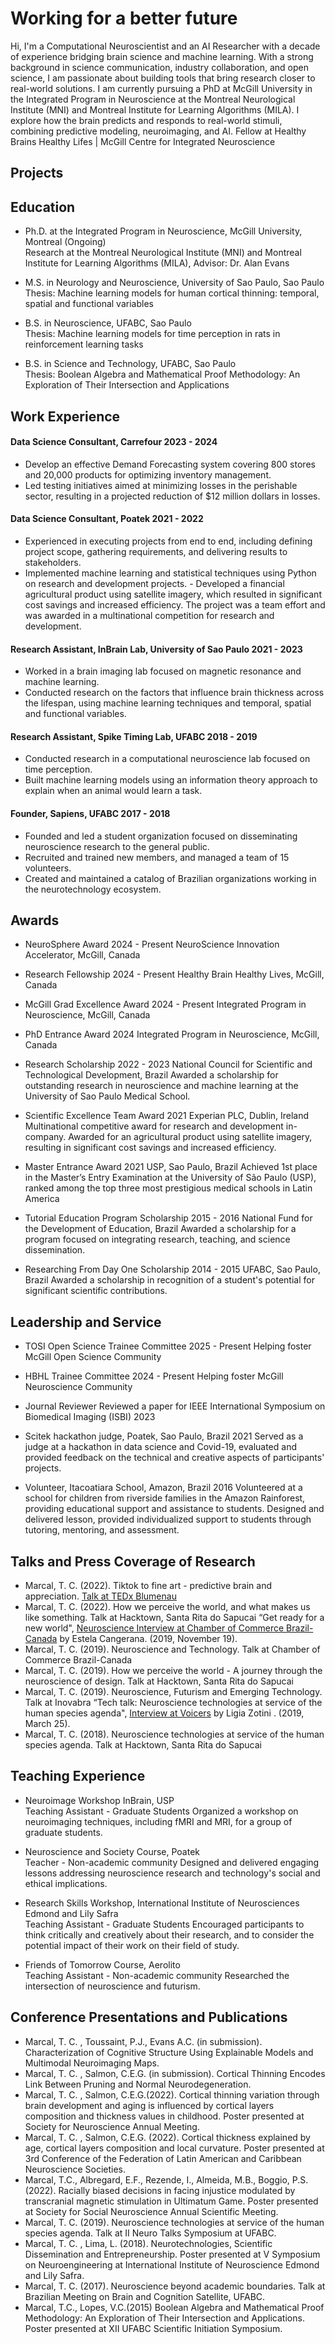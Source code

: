 # Working for a better future
Hi, I'm a Computational Neuroscientist and an AI Researcher with a decade of experience bridging brain science and machine learning. With a strong background in science communication, industry collaboration, and open science, I am passionate about building tools that bring research closer to real-world solutions. I am currently pursuing a PhD at McGill University in the Integrated Program in Neuroscience at the Montreal Neurological Institute (MNI) and Montreal Institute for Learning Algorithms (MILA). I explore how the brain predicts and responds to real-world stimuli, combining predictive modeling, neuroimaging, and AI.
Fellow at Healthy Brains Healthy Lifes | McGill Centre for Integrated Neuroscience 
## Projects
###
###
###
###
## Education
- Ph.D. at the Integrated Program in Neuroscience, McGill University, Montreal      (Ongoing)		    
Research at the Montreal Neurological Institute (MNI) and Montreal Institute for Learning Algorithms (MILA), Advisor: Dr. Alan Evans

- M.S. in Neurology and Neuroscience, University of Sao Paulo, Sao Paulo                                                       
Thesis: Machine learning models for human cortical thinning: temporal, spatial and functional variables

- B.S. in Neuroscience, UFABC, Sao Paulo                                                                                           	      
Thesis: Machine learning models for time perception in rats in reinforcement learning tasks                                                                                                                                                                                                                                                                      
- B.S. in Science and Technology, UFABC, Sao Paulo                                                                     		      
Thesis: Boolean Algebra and Mathematical Proof Methodology: An Exploration of Their Intersection and Applications

## Work Experience
#### Data Science Consultant, Carrefour                                                                                                  	      	    2023 - 2024  
- Develop an effective Demand Forecasting system covering 800 stores and 20,000 products for optimizing inventory management.
- Led testing initiatives aimed at minimizing losses in the perishable sector, resulting in a projected reduction of $12 million dollars in losses.

#### Data Science Consultant, Poatek                                                                                                                    	        2021 - 2022   
- Experienced in executing projects from end to end, including defining project scope, gathering requirements, and delivering results to stakeholders.
- Implemented machine learning and statistical techniques using Python on research and development projects.
​​- Developed a financial agricultural product using satellite imagery, which resulted in significant cost savings and increased efficiency. The project was a team effort and was awarded in a multinational competition for research and development.

#### Research Assistant, InBrain Lab, University of Sao Paulo                                                          	                     2021 - 2023
- Worked in a brain imaging lab focused on magnetic resonance and machine learning.
- Conducted research on the factors that influence brain thickness across the lifespan, using machine learning techniques and temporal, spatial and functional variables.

#### Research Assistant, Spike Timing Lab, UFABC                                                                                                    2018 - 2019     
- Conducted research in a computational neuroscience lab focused on time perception.
- Built machine learning models using an information theory approach to explain when an animal would learn a task.
                                                                                                                                                                                                              
#### Founder, Sapiens, UFABC                                                                                                                                      2017 - 2018  
- Founded and led a student organization focused on disseminating neuroscience research to the general public.
- Recruited and trained new members, and managed a team of 15 volunteers.
- Created and maintained a catalog of Brazilian organizations working in the neurotechnology ecosystem.

## Awards
- NeuroSphere Award                                                                                                                                           2024 - Present
NeuroScience Innovation Accelerator, McGill, Canada

- Research Fellowship                                                                                                                                           2024 - Present
Healthy Brain Healthy Lives, McGill, Canada

- McGill Grad Excellence Award                                                                                                                        2024 - Present
Integrated Program in Neuroscience, McGill, Canada

- PhD Entrance Award                                                                                                                                                         2024 
Integrated Program in Neuroscience, McGill, Canada

- Research Scholarship                                                                                                                                             2022 - 2023 
National Council for Scientific and Technological Development, Brazil
Awarded a scholarship for outstanding research in neuroscience and machine learning at the University of Sao Paulo Medical School. 

- Scientific Excellence Team Award                                                                                                                                    2021
Experian PLC, Dublin, Ireland
Multinational competitive award for research and development in-company. Awarded for an agricultural product using satellite imagery, resulting in significant cost savings and increased efficiency.

- Master Entrance Award                                                                                                                                                    2021 
USP, Sao Paulo, Brazil
Achieved 1st place in the Master’s Entry Examination at the University of São Paulo (USP), ranked among the top three most prestigious medical schools in Latin America

- Tutorial Education Program Scholarship                                                                                                            2015 - 2016
National Fund for the Development of Education, Brazil
Awarded a scholarship for a program focused on integrating research, teaching, and science dissemination. 

- Researching From Day One Scholarship                                                                                                             2014 - 2015
UFABC, Sao Paulo, Brazil
Awarded a scholarship in recognition of a student's potential for significant scientific contributions. 

## Leadership and Service
- TOSI Open Science Trainee Committee	2025 - Present
Helping foster McGill Open Science Community

- HBHL Trainee Committee	2024 - Present
Helping foster McGill Neuroscience Community 	

- Journal Reviewer 
Reviewed a paper for IEEE International Symposium on Biomedical Imaging (ISBI) 	2023

- Scitek hackathon judge, Poatek, Sao Paulo, Brazil                                                                                                           2021
Served as a judge at a hackathon in data science and Covid-19, evaluated and provided feedback on the technical and creative aspects of participants' projects.

- Volunteer, Itacoatiara School, Amazon, Brazil                  		                                                                       2016
Volunteered at a school for children from riverside families in the Amazon Rainforest, providing educational support and assistance to students. Designed and delivered lesson, provided individualized support to students through tutoring, mentoring, and assessment.

## Talks and Press Coverage of Research
- Marcal, T. C. (2022). Tiktok to fine art - predictive brain and appreciation. [Talk at TEDx Blumenau](https://www.ted.com/talks/tamires_correa_de_tiktok_a_belas_artes_o_cerebro_preditivo_e_a_apreciacao)
- Marcal, T. C. (2022). How we perceive the world, and what makes us like something. Talk at Hacktown, Santa Rita do Sapucai 
“Get ready for a new world", [Neuroscience Interview at Chamber of Commerce Brazil-Canada](https://https://ccbc.org.br/en/publicacoes/artigos-ccbc-en/get-ready-for-a-new-world/) by Estela Cangerana. (2019, November 19).
- Marcal, T. C. (2019). Neuroscience and Technology. Talk at Chamber of Commerce Brazil-Canada
- Marcal, T. C. (2019). How we perceive the world - A journey through the neuroscience of design. Talk at Hacktown, Santa Rita do Sapucai
- Marcal, T. C. (2019). Neuroscience, Futurism and Emerging Technology. Talk at Inovabra
“Tech talk: Neuroscience technologies at service of the human species agenda", [Interview at Voicers](https://www.youtube.com/watch?v=_8n7Lx1i9x8&t=346s) by Ligia Zotini . (2019, March 25).
- Marcal, T. C. (2018). Neuroscience technologies at service of the human species agenda. Talk at Hacktown, Santa Rita do Sapucai

## Teaching Experience
- Neuroimage Workshop InBrain, USP                                                                                                                                
Teaching Assistant - Graduate Students
Organized a workshop on neuroimaging techniques, including fMRI and MRI, for a group of graduate students.

- Neuroscience and Society Course, Poatek                                                                                                              
Teacher -  Non-academic community
Designed and delivered engaging lessons addressing neuroscience research and technology's social and ethical implications.

- Research Skills Workshop, International Institute of Neurosciences Edmond and Lily Safra                                          
Teaching Assistant - Graduate Students
Encouraged participants to think critically and creatively about their research, and to consider the potential impact of their work on their field of study.

- Friends of Tomorrow Course, Aerolito                                                                                                                              
Teaching Assistant -  Non-academic community
Researched the intersection of neuroscience and futurism.


## Conference Presentations and Publications
- Marcal, T. C. , Toussaint, P.J., Evans A.C. (in submission). Characterization of Cognitive Structure Using Explainable Models and Multimodal Neuroimaging Maps. 
- Marcal, T. C. , Salmon, C.E.G. (in submission). Cortical Thinning Encodes Link Between Pruning and Normal Neurodegeneration. 
- Marcal, T. C. , Salmon, C.E.G.(2022). Cortical thinning variation through brain development and aging is influenced by cortical layers composition and thickness values in childhood. Poster presented at Society for Neuroscience Annual Meeting. 
- Marcal, T. C. , Salmon, C.E.G. (2022). Cortical thickness explained by age, cortical layers composition and local curvature. Poster presented at 3rd Conference of the Federation of Latin American and Caribbean Neuroscience Societies. 
- Marcal, T.C., Albregard, E.F., Rezende, I., Almeida, M.B., Boggio, P.S. (2022). Racially biased decisions in facing injustice modulated by transcranial magnetic stimulation in Ultimatum Game. Poster presented at Society for Social Neuroscience Annual Scientific Meeting.
- Marcal, T. C. (2019). Neuroscience technologies at service of the human species agenda. Talk at II Neuro Talks Symposium at UFABC. 
- Marcal, T. C. , Lima, L. (2018). Neurotechnologies, Scientific Dissemination and Entrepreneurship. Poster presented at V Symposium on Neuroengineering at International Institute of Neuroscience Edmond and Lily Safra. 
- Marcal, T. C. (2017). Neuroscience beyond academic boundaries. Talk at Brazilian Meeting on Brain and Cognition Satellite, UFABC. 
- Marcal, T.C., Lopes, V.C.(2015) Boolean Algebra and Mathematical Proof Methodology: An Exploration of Their Intersection and Applications. Poster presented at XII UFABC Scientific Initiation Symposium.
